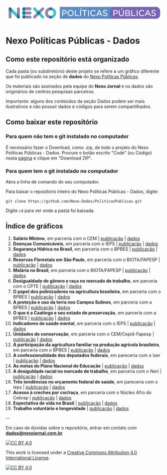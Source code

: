 <img src='https://github.com/Nexo-Dados/PoliticasPublicas/blob/main/nexopp_logofull-cor2.png'>

# Nexo Políticas Públicas - Dados

## Como este repositório está organizado

Cada pasta (ou subdiretório) deste projeto se refere a um gráfico diferente que foi publicado na seção de **dados** do [Nexo Políticas Públicas](https://pp.nexojornal.com.br/Dados/). 

Os materiais são assinados pela equipe do **Nexo Jornal** e os dados são originários de centros pesquisas parceiros.

Importante: alguns dos conteúdos da seção Dados podem ser mais ilustrativos e não possuir dados e códigos para serem compartilhados.

## Como baixar este repositório

### Para quem não tem o git instalado no computador

É necessário fazer o Download, como .zip, de todo o projeto do Nexo Políticas Públicas - Dados. Procure o botão escrito "Code" (ou Código) nesta [página](https://github.com/Nexo-Dados/PoliticasPublicas) e clique em "Download ZIP".

### Para quem tem o git instalado no computador


Abra a linha de comando do seu computador.

Para baixar o repositório inteiro do Nexo Políticas Públicas - Dados, digite:

```
git clone https://github.com/Nexo-Dados/PoliticasPublicas.git
```

Digite `cd` para ver onde a pasta foi baixada.

## Índice de gráficos

1. **Salário Mínimo**, em parceria com o CEM | [publicação](https://pp.nexojornal.com.br/Dados/2020/06/29/A-evolu%C3%A7%C3%A3o-do-n%C3%BAmero-de-aposentados-que-recebem-1-sal%C3%A1rio-m%C3%ADnimo) | [dados](https://github.com/Nexo-Dados/PoliticasPublicas/blob/master/01.SalarioMinimo)
2. **Doenças Comunicáveis**, em parceria com o IEPS | [publicação](https://pp.nexojornal.com.br/Dados/2020/06/29/A-evolu%C3%A7%C3%A3o-da-mortalidade-por-doen%C3%A7as-comunic%C3%A1veis-no-Brasil) | [dados](https://github.com/Nexo-Dados/PoliticasPublicas/tree/master/02.DoencasComunicaveis)
3. **Segurança Hídrica no Brasil**, em parceria com o BPBES | [publicação](https://pp.nexojornal.com.br/Dados/2020/08/24/O-que-%C3%A9-seguran%C3%A7a-h%C3%ADdrica-e-quais-as-regi%C3%B5es-mais-amea%C3%A7adas-no-Brasil) | [dados](https://github.com/Nexo-Dados/PoliticasPublicas/tree/master/03.SegurancaHidrica)
4. **Reservas Florestais em São Paulo**, em parceria com o BIOTA/FAPESP | [publicação](https://pp.nexojornal.com.br/Dados/2020/09/25/O-deficit-florestal-nas-propriedades-privadas-em-SP) | [dados](https://github.com/Nexo-Dados/PoliticasPublicas/tree/main/04.ReservasFlorestais)
5. **Malária no Brasil**, em parceria com o BIOTA/FAPESP | [publicação](https://pp.nexojornal.com.br/Dados/2020/11/05/Mal%C3%A1ria-onde-e-quando-ocorrem-as-interna%C3%A7%C3%B5es-no-Brasil) | [dados](https://github.com/Nexo-Dados/PoliticasPublicas/tree/main/05.MalariaBrasil)
6. **Desigualdade de gênero e raça no mercado de trabalho**, em parceria com o CPTE | [publicação](https://pp.nexojornal.com.br/Dados/2021/02/11/A-desigualdade-racial-e-de-g%C3%AAnero-no-mercado-de-trabalho-no-Brasil) | [dados](https://github.com/Nexo-Dados/PoliticasPublicas/tree/main/06.DesigualdadeGeneroRaca)
7. **O papel dos polinizadores na agricultura brasileira**, em parceria com o BPBES | [publicação](https://pp.nexojornal.com.br/Dados/2021/04/06/O-papel-dos-polinizadores-na-agricultura-brasileira) | [dados](https://github.com/Nexo-Dados/PoliticasPublicas/tree/main/07.Polinizadores)
8. **A proteção e uso da terra nos Campos Sulinos**, em parceria com a BPBES | [publicação](https://pp.nexojornal.com.br/Dados/2021/08/30/A-prote%C3%A7%C3%A3o-e-o-uso-da-terra-nos-Campos-Sulinos) | [dados](https://github.com/Nexo-Dados/PoliticasPublicas/tree/main/08.Campos%20sulinos)
9. **O que é a Caatinga e seu estado de preservação**, em parceria com a BPBES | [publicação](https://pp.nexojornal.com.br/Dados/2021/09/20/O-que-%C3%A9-a-Caatinga-e-seu-estado-de-preserva%C3%A7%C3%A3o?posicao-home-esquerda=4) | [dados](https://github.com/Nexo-Dados/PoliticasPublicas/tree/main/09.Caatinga)
10. **Indicadores de saúde mental**, em parceria com o IEPS | [publicação](https://pp.nexojornal.com.br/Dados/2021/10/01/O-crescimento-dos-indicadores-de-depress%C3%A3o-no-Brasil-entre-2013-e-2019) | [dados](https://github.com/Nexo-Dados/PoliticasPublicas/tree/main/10.Sa%C3%BAde%20Mental)
11. **Unidades de conservação**, em parceria com o CEM/Cepid-Fapesp | [publicacão](https://pp.nexojornal.com.br/Dados/2022/06/27/O-que-s%C3%A3o-e-onde-ficam-as-unidades-de-conserva%C3%A7%C3%A3o-do-Brasil) | [dados](https://github.com/Nexo-Dados/PoliticasPublicas/tree/main/11.%20Unidades%20de%20conserva%C3%A7%C3%A3o)
12. **A participação da agricultura familiar na produção agrícola brasileira**, em parceria com o BPBES | [publicação](https://pp.nexojornal.com.br/Dados/2023/02/08/A-participa%C3%A7%C3%A3o-da-agricultura-familiar-na-produ%C3%A7%C3%A3o-agr%C3%ADcola-brasileira) | [dados](https://github.com/Nexo-Dados/PoliticasPublicas/tree/main/12.%20Agricultura%20familiar)
13. **A confessionalidade dos deputados federais**, em pareceria com o Iser | [publicação](https://pp.nexojornal.com.br/Dados/2023/02/23/A-religi%C3%A3o-e-a-confessionalidade-da-C%C3%A2mara-eleita-em-2022) | [dados](https://github.com/Nexo-Dados/PoliticasPublicas/tree/main/13.%20Confessionalidade%20dos%20deputados)
14. **As metas do Plano Nacional de Educação** | [publicação](https://pp.nexojornal.com.br/Dados/2023/05/19/A-alfabetiza%C3%A7%C3%A3o-e-o-analfabetismo-funcional-no-Brasil) | [dados](https://github.com/Nexo-Dados/PoliticasPublicas/tree/main/14.%20PNE)
15. **A desiguldade racial no mercado de trabalho**, em parceria com o Neri | [publicação](https://pp.nexojornal.com.br/Dados/) | [dados](https://github.com/Nexo-Dados/PoliticasPublicas/tree/main/15.%20Desigualdade%20salarial)
16. **Três tendências no orçamento federal de saúde**, em pareceria com o Ieps | [publicação](https://pp.nexojornal.com.br/Dados/2023/08/11/Tr%C3%AAs-tend%C3%AAncias-do-or%C3%A7amento-federal-da-sa%C3%BAde-desde-2013) | [dados](https://github.com/Nexo-Dados/PoliticasPublicas/tree/main/16.%20Tend%C3%AAncias%20or%C3%A7amento%20sa%C3%BAde)
17. **Acesso à creches por cor/raça**, em parceria com o Núcleo Afro do Cebrap | [publicação](https://pp.nexojornal.com.br/dados/2023/09/27/a-desigualdade-racial-no-acesso-a-creches-no-brasil) | [dados](https://github.com/Nexo-Dados/PoliticasPublicas/tree/main/17.%20Acesso%20a%20creches%20por%20cor)
18. **Expectativa de vida no Brasil** | [publicação](https://pp.nexojornal.com.br/dados/2024/10/01/expectativa-de-vida-brasil-2024-grafico) | [dados](https://github.com/Nexo-Dados/PoliticasPublicas/tree/main/18.%20Longevidade%20no%20Brasil)
19. **Trabalho voluntário e longevidade** | [publicação](https://pp.nexojornal.com.br/dados/2025/08/18/trabalho-voluntario-importancia-velhice-dados-pesquisa) | [dados](https://github.com/Nexo-Dados/PoliticasPublicas/tree/main/19.%20Trabalho%20volunt%C3%A1rio)

--

Em caso de dúvidas sobre o repositório, entrar em contato com **dados@nexojornal.com.br**

[![CC BY 4.0][cc-by-shield]][cc-by]

This work is licensed under a [Creative Commons Attribution 4.0 International
License][cc-by].

[![CC BY 4.0][cc-by-image]][cc-by]

[cc-by]: http://creativecommons.org/licenses/by/4.0/
[cc-by-image]: https://i.creativecommons.org/l/by/4.0/88x31.png
[cc-by-shield]: https://img.shields.io/badge/License-CC%20BY%204.0-lightgrey.svg

